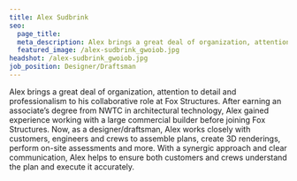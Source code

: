 ```yaml
---
title: Alex Sudbrink
seo:
  page_title:
  meta_description: Alex brings a great deal of organization, attention to detail and professionalism to his collaborative role at Fox Structures.
  featured_image: /alex-sudbrink_gwoiob.jpg
headshot: /alex-sudbrink_gwoiob.jpg
job_position: Designer/Draftsman
---
```


Alex brings a great deal of organization, attention to detail and professionalism to his collaborative role at Fox Structures. After earning an associate’s degree from NWTC in architectural technology, Alex gained experience working with a large commercial builder before joining Fox Structures. Now, as a designer/draftsman, Alex works closely with customers, engineers and crews to assemble plans, create 3D renderings, perform on-site assessments and more. With a synergic approach and clear communication, Alex helps to ensure both customers and crews understand the plan and execute it accurately.